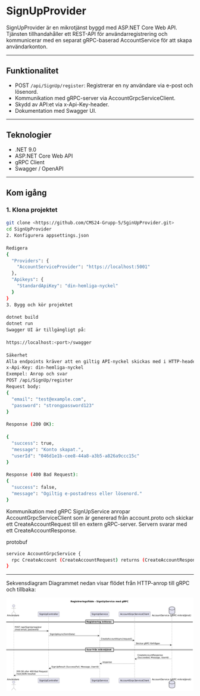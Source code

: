 ﻿# SignUpProvider

SignUpProvider är en mikrotjänst byggd med ASP.NET Core Web API. Tjänsten tillhandahåller ett REST-API för användarregistrering och kommunicerar med en separat gRPC-baserad AccountService för att skapa användarkonton.

---

## Funktionalitet

- POST `/api/SignUp/register`: Registrerar en ny användare via e-post och lösenord.
- Kommunikation med gRPC-server via AccountGrpcServiceClient.
- Skydd av API:et via x-Api-Key-header.
- Dokumentation med Swagger UI.

---

## Teknologier

- .NET 9.0
- ASP.NET Core Web API
- gRPC Client
- Swagger / OpenAPI

---

## Kom igång

### 1. Klona projektet

```bash
git clone <https://github.com/CMS24-Grupp-5/SginUpProvider.git>
cd SignUpProvider
2. Konfigurera appsettings.json

Redigera
{
  "Providers": {
    "AccountServiceProvider": "https://localhost:5001"
  },
  "Apikeys": {
    "StandardApiKey": "din-hemliga-nyckel"
  }
}
3. Bygg och kör projektet

dotnet build
dotnet run
Swagger UI är tillgängligt på:

https://localhost:<port>/swagger

Säkerhet
Alla endpoints kräver att en giltig API-nyckel skickas med i HTTP-headern:
x-Api-Key: din-hemliga-nyckel
Exempel: Anrop och svar
POST /api/SignUp/register
Request body:    
{
  "email": "test@example.com",
  "password": "strongpassword123"
}

Response (200 OK):

{
  "success": true,
  "message": "Konto skapat.",
  "userId": "046d1e1b-cee8-44a8-a3b5-a826a9ccc15c"
}

Response (400 Bad Request):
{
  "success": false,
  "message": "Ogiltig e-postadress eller lösenord."
}
```

Kommunikation med gRPC
SignUpService anropar AccountGrpcServiceClient som är genererad från account.proto och skickar ett CreateAccountRequest till en extern gRPC-server. Servern svarar med ett CreateAccountResponse.

protobuf
```bash
service AccountGrpcService {
  rpc CreateAccount (CreateAccountRequest) returns (CreateAccountResponse);
}
```
---
Sekvensdiagram
Diagrammet nedan visar flödet från HTTP-anrop till gRPC och tillbaka:

![Registreringsflöde](WebApplication1/Images/SignUp.png)
